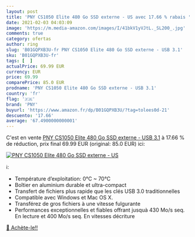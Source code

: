 ```yaml
---
layout: post
title: 'PNY CS1050 Elite 480 Go SSD externe - US avec 17.66 % rabais '
date: 2021-02-03 04:03:09
image: 'https://m.media-amazon.com/images/I/41bkV1yVJtL._SL200_.jpg'
comments: true
category: ofertas
author: ring
slug: 'B01GQPXB3U-fr PNY CS1050 Elite 480 Go SSD externe - USB 3.1'
sku: 'B01GQPXB3U-fr'
tags: [  ]
actualPrice: 69.99 EUR
currency: EUR
price: 69.99
comparePrice: 85.0 EUR
prodname: 'PNY CS1050 Elite 480 Go SSD externe - USB 3.1'
country: 'fr'
flag: '🇫🇷'
brand: 'PNY'
buyurl: 'https://www.amazon.fr/dp/B01GQPXB3U/?tag=tolees0d-21'
descuento: '17.66'
average: '67.4900000000001'
---
```


C'est en vente [PNY CS1050 Elite 480 Go SSD externe - USB 3.1](https://www.amazon.fr/dp/B01GQPXB3U/?tag=tolees0d-21)  à  17.66 % de réduction, prix final  69.99 EUR (original: 85.0 EUR) ici:

[![PNY CS1050 Elite 480 Go SSD externe - US](https://m.media-amazon.com/images/I/41bkV1yVJtL._SL200_.jpg)](https://www.amazon.fr/dp/B01GQPXB3U/?tag=tolees0d-21)

ℹ️:

- Température d’exploitation: 0°C ~ 70°C
- Boîtier en aluminium durable et ultra-compact
- Transfert de fichiers plus rapide que les clés USB 3.0 traditionnelles
- Compatible avec Windows et Mac OS X.
- Transférez de gros fichiers à une vitesse fulgurante
- Performances exceptionnelles et fiables offrant jusquà 430 Mo/s seq. En lecture et 400 Mo/s seq. En vitesses décriture

[🛒 Achète-le!!](https://www.amazon.fr/dp/B01GQPXB3U/?tag=tolees0d-21)
